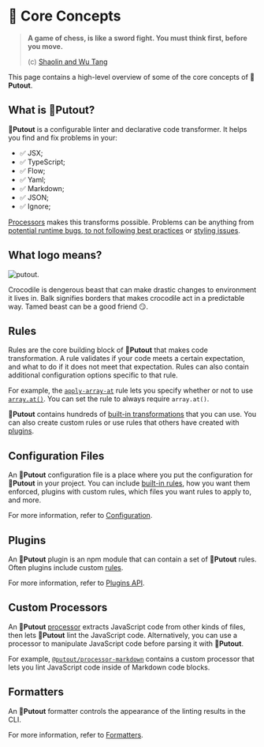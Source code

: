 # 🪬 Core Concepts

> **A game of chess, is like a sword fight. You must think first, before you move.**
>
> (c) [Shaolin and Wu Tang](https://www.whosampled.com/movie/Shaolin-and-Wu-Tang/A-Game-of-Chess-Is-Like-a-Sword-Fight-\(English-Version\)/)

This page contains a high-level overview of some of the core concepts of 🐊**Putout**.

## What is 🐊Putout?

🐊**Putout** is a configurable linter and declarative code transformer. It helps you find and fix problems in your:

- ✅ JSX;
- ✅ TypeScript;
- ✅ Flow;
- ✅ Yaml;
- ✅ Markdown;
- ✅ JSON;
- ✅ Ignore;

[Processors](https://github.com/coderaiser/putout#-processors) makes this transforms possible.
Problems can be anything from [potential runtime bugs, to not following best practices](https://github.com/coderaiser/putout#-built-in-transformations) or [styling issues](https://github.com/coderaiser/putout/tree/master/packages/eslint-plugin-putout#readme).

## What logo means?

![putout](https://github.com/coderaiser/putout/blob/master/images/putout-logo.svg).

Crocodile is dengerous beast that can make drastic changes to environment it lives in.
Balk signifies borders that makes crocodile act in a predictable way. Tamed beast can be a good friend 😏.

## Rules

Rules are the core building block of 🐊**Putout** that makes code transformation. A rule validates if your code meets a certain expectation, and what to do if it does not meet that expectation. Rules can also contain additional configuration options specific to that rule.

For example, the [`apply-array-at`](https://github.com/coderaiser/putout/tree/master/packages/plugin-apply-array-at#readme) rule lets you specify whether or not to use [`array.at()`](https://developer.mozilla.org/en-US/docs/Web/JavaScript/Reference/Global_Objects/Array/at).
You can set the rule to always require `array.at()`.

🐊**Putout** contains hundreds of [built-in transformations](https://github.com/coderaiser/putout#-built-in-transformations) that you can use. You can also create custom rules or use rules that others have created with [plugins](#plugins).

## Configuration Files

An 🐊**Putout** configuration file is a place where you put the configuration for 🐊**Putout** in your project. You can include [built-in rules](https://github.com/coderaiser/putout#-built-in-transformations), how you want them enforced, plugins with custom rules,
which files you want rules to apply to, and more.

For more information, refer to [Configuration]([./configuring/configuration-files]\(https://github.com/coderaiser/putout#-configuration\)).

## Plugins

An 🐊**Putout** plugin is an npm module that can contain a set of 🐊**Putout** rules. Often plugins include custom [rules](#rules).

For more information, refer to [Plugins API](https://github.com/coderaiser/putout#-plugins-api).

## Custom Processors

An 🐊**Putout** [processor](https://github.com/coderaiser/putout#-processors) extracts JavaScript code from other kinds of files, then lets 🐊**Putout** lint the JavaScript code. Alternatively, you can use a processor to manipulate JavaScript code before parsing it with 🐊**Putout**.

For example, [`@putout/processor-markdown`](https://github.com/coderaiser/putout/blob/master/packages/processor-markdown#readme) contains a custom processor that lets you lint JavaScript code inside of Markdown code blocks.

## Formatters

An 🐊**Putout** formatter controls the appearance of the linting results in the CLI.

For more information, refer to [Formatters](https://github.com/coderaiser/putout#-formatters).

